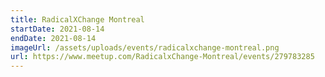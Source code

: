 ```yaml
---
title: RadicalXChange Montreal
startDate: 2021-08-14
endDate: 2021-08-14
imageUrl: /assets/uploads/events/radicalxchange-montreal.png
url: https://www.meetup.com/RadicalxChange-Montreal/events/279783285
---
```

